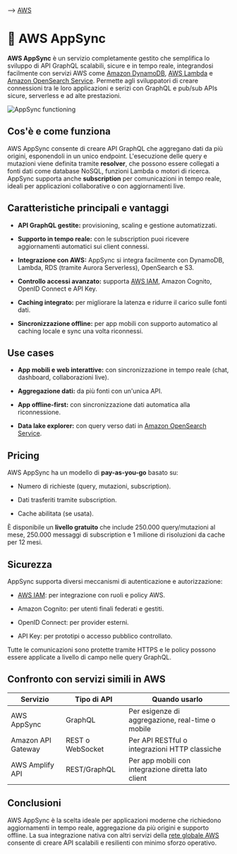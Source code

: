 --> [AWS](/00-Intro/AWS.md)
# 🔄 AWS AppSync

**AWS AppSync** è un servizio completamente gestito che semplifica lo sviluppo di API GraphQL scalabili, sicure e in tempo reale, integrandosi facilmente con servizi AWS come [Amazon DynamoDB](/04-Database-services/Amazon-DynamoDB.md), [AWS Lambda](/01-Compute-options/AWS-Lambda.md) e [Amazon OpenSearch Service](/07-IA-ML-Analytics/Analytics/Amazon-OpenSearch.md).
Permette agli sviluppatori di creare connessioni tra le loro applicazioni e serizi con GraphQL e pub/sub APIs sicure, serverless e ad alte prestazioni.

![AppSync functioning](appsync.png)

## Cos'è e come funziona

AWS AppSync consente di creare API GraphQL che aggregano dati da più origini, esponendoli in un unico endpoint. L'esecuzione delle query e mutazioni viene definita tramite **resolver**, che possono essere collegati a fonti dati come database NoSQL, funzioni Lambda o motori di ricerca. AppSync supporta anche **subscription** per comunicazioni in tempo reale, ideali per applicazioni collaborative o con aggiornamenti live.

## Caratteristiche principali e vantaggi

- **API GraphQL gestite:** provisioning, scaling e gestione automatizzati.
    
- **Supporto in tempo reale:** con le subscription puoi ricevere aggiornamenti automatici sui client connessi.
    
- **Integrazione con AWS:** AppSync si integra facilmente con DynamoDB, Lambda, RDS (tramite Aurora Serverless), OpenSearch e S3.
    
- **Controllo accessi avanzato:** supporta [AWS IAM](/09-Sicurezza-Compliance-Governance/Sicurezza/AWS-IAM.md), Amazon Cognito, OpenID Connect e API Key.
    
- **Caching integrato:** per migliorare la latenza e ridurre il carico sulle fonti dati.
    
- **Sincronizzazione offline:** per app mobili con supporto automatico al caching locale e sync una volta riconnessi.
    

## Use cases

- **App mobili e web interattive:** con sincronizzazione in tempo reale (chat, dashboard, collaborazioni live).
    
- **Aggregazione dati:** da più fonti con un'unica API.
    
- **App offline-first:** con sincronizzazione dati automatica alla riconnessione.
    
- **Data lake explorer:** con query verso dati in [Amazon OpenSearch Service](/07-IA-ML-Analytics/Analytics/Amazon-OpenSearch.md).
    

## Pricing

AWS AppSync ha un modello di **pay-as-you-go** basato su:

- Numero di richieste (query, mutazioni, subscription).
    
- Dati trasferiti tramite subscription.
    
- Cache abilitata (se usata).
    

È disponibile un **livello gratuito** che include 250.000 query/mutazioni al mese, 250.000 messaggi di subscription e 1 milione di risoluzioni da cache per 12 mesi.

## Sicurezza

AppSync supporta diversi meccanismi di autenticazione e autorizzazione:

- [AWS IAM](/09-Sicurezza-Compliance-Governance/Sicurezza/AWS-IAM.md): per integrazione con ruoli e policy AWS.
    
- Amazon Cognito: per utenti finali federati e gestiti.
    
- OpenID Connect: per provider esterni.
    
- API Key: per prototipi o accesso pubblico controllato.
    

Tutte le comunicazioni sono protette tramite HTTPS e le policy possono essere applicate a livello di campo nelle query GraphQL.

## Confronto con servizi simili in AWS

|Servizio|Tipo di API|Quando usarlo|
|---|---|---|
|AWS AppSync|GraphQL|Per esigenze di aggregazione, real-time o mobile|
|Amazon API Gateway|REST o WebSocket|Per API RESTful o integrazioni HTTP classiche|
|AWS Amplify API|REST/GraphQL|Per app mobili con integrazione diretta lato client|

## Conclusioni

AWS AppSync è la scelta ideale per applicazioni moderne che richiedono aggiornamenti in tempo reale, aggregazione da più origini e supporto offline. La sua integrazione nativa con altri servizi della [rete globale AWS](/03-CDN-e-Networking/Rete-globale-AWS.md) consente di creare API scalabili e resilienti con minimo sforzo operativo.